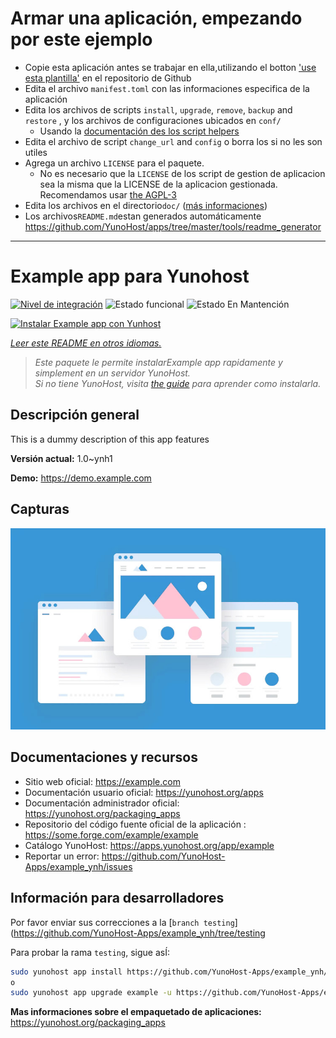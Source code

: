 # Armar una aplicación, empezando por este ejemplo

- Copie esta aplicación antes se trabajar en ella,utilizando el botton ['use esta plantilla'](https://github.com/new?template_name=example_ynh&template_owner=YunoHost) en el repositorio de Github
- Edita el archivo `manifest.toml` con las informaciones especifica de la aplicación
- Edita los archivos de scripts `install`, `upgrade`, `remove`, `backup` and `restore` , y los archivos de configuraciones ubicados en `conf/`
  - Usando la [documentación des los script helpers](https://yunohost.org/packaging_apps_helpers)
- Edita el archivo de script `change_url` and `config` o borra los si no les son utiles
- Agrega un archivo `LICENSE` para el paquete.
  - No es necesario que la `LICENSE` de los script de gestion de aplicacion sea la misma que la LICENSE de la aplicacion gestionada. Recomendamos usar [the AGPL-3](https://www.gnu.org/licenses/agpl-3.0.txt)
- Edita los archivos en el directorio`doc/` ([más informaciones](https://yunohost.org/packaging_app_doc))
- Los archivos`README.md`estan generados automáticamente <https://github.com/YunoHost/apps/tree/master/tools/readme_generator>

---
<!--
Este archivo README esta generado automaticamente<https://github.com/YunoHost/apps/tree/master/tools/readme_generator>
No se debe editar a mano.
-->

# Example app para Yunohost

[![Nivel de integración](https://dash.yunohost.org/integration/example.svg)](https://dash.yunohost.org/appci/app/example) ![Estado funcional](https://ci-apps.yunohost.org/ci/badges/example.status.svg) ![Estado En Mantención](https://ci-apps.yunohost.org/ci/badges/example.maintain.svg)

[![Instalar Example app con Yunhost](https://install-app.yunohost.org/install-with-yunohost.svg)](https://install-app.yunohost.org/?app=example)

*[Leer este README en otros idiomas.](./ALL_README.md)*

> *Este paquete le permite instalarExample app rapidamente y simplement en un servidor YunoHost.*  
> *Si no tiene YunoHost, visita [the guide](https://yunohost.org/install) para aprender como instalarla.*

## Descripción general

This is a dummy description of this app features


**Versión actual:** 1.0~ynh1

**Demo:** <https://demo.example.com>

## Capturas

![Captura de Example app](./doc/screenshots/example.jpg)

## Documentaciones y recursos

- Sitio web oficial: <https://example.com>
- Documentación usuario oficial: <https://yunohost.org/apps>
- Documentación administrador oficial: <https://yunohost.org/packaging_apps>
- Repositorio del código fuente oficial de la aplicación : <https://some.forge.com/example/example>
- Catálogo YunoHost: <https://apps.yunohost.org/app/example>
- Reportar un error: <https://github.com/YunoHost-Apps/example_ynh/issues>

## Información para desarrolladores

Por favor enviar sus correcciones a la [`branch testing`](https://github.com/YunoHost-Apps/example_ynh/tree/testing

Para probar la rama `testing`, sigue asÍ:

```bash
sudo yunohost app install https://github.com/YunoHost-Apps/example_ynh/tree/testing --debug
o
sudo yunohost app upgrade example -u https://github.com/YunoHost-Apps/example_ynh/tree/testing --debug
```

**Mas informaciones sobre el empaquetado de aplicaciones:** <https://yunohost.org/packaging_apps>
